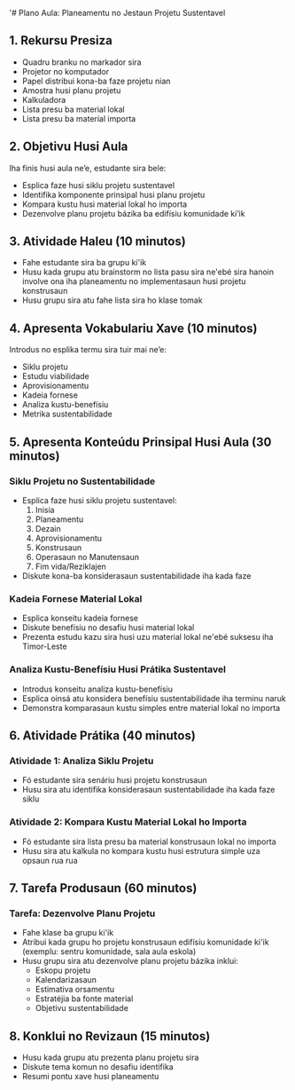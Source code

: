 '# Plano Aula: Planeamentu no Jestaun Projetu Sustentavel

## 1. Rekursu Presiza

- Quadru branku no markador sira
- Projetor no komputador
- Papel distribui kona-ba faze projetu nian
- Amostra husi planu projetu
- Kalkuladora
- Lista presu ba material lokal
- Lista presu ba material importa

## 2. Objetivu Husi Aula

Iha finis husi aula ne’e, estudante sira bele:
- Esplica faze husi siklu projetu sustentavel
- Identifika komponente prinsipal husi planu projetu
- Kompara kustu husi material lokal ho importa
- Dezenvolve planu projetu bázika ba edifísiu komunidade ki’ik

## 3. Atividade Haleu (10 minutos)

- Fahe estudante sira ba grupu ki'ik
- Husu kada grupu atu brainstorm no lista pasu sira ne'ebé sira hanoin involve ona iha planeamentu no implementasaun husi projetu konstrusaun
- Husu grupu sira atu fahe lista sira ho klase tomak

## 4. Apresenta Vokabulariu Xave (10 minutos)

Introdus no esplika termu sira tuir mai ne’e:
- Siklu projetu
- Estudu viabilidade
- Aprovisionamentu
- Kadeia fornese
- Analiza kustu-benefísiu
- Metrika sustentabilidade

## 5. Apresenta Konteúdu Prinsipal Husi Aula (30 minutos)

### Siklu Projetu no Sustentabilidade
- Esplica faze husi siklu projetu sustentavel:
  1. Inisia
  2. Planeamentu
  3. Dezain
  4. Aprovisionamentu
  5. Konstrusaun
  6. Operasaun no Manutensaun
  7. Fim vida/Reziklajen
- Diskute kona-ba konsiderasaun sustentabilidade iha kada faze

### Kadeia Fornese Material Lokal
- Esplica konseitu kadeia fornese
- Diskute benefísiu no desafiu husi material lokal
- Prezenta estudu kazu sira husi uzu material lokal ne'ebé suksesu iha Timor-Leste

### Analiza Kustu-Benefísiu Husi Prátika Sustentavel
- Introdus konseitu analiza kustu-benefísiu
- Esplica oinsá atu konsidera benefísiu sustentabilidade iha terminu naruk
- Demonstra komparasaun kustu simples entre material lokal no importa

## 6. Atividade Prátika (40 minutos)

### Atividade 1: Analiza Siklu Projetu
- Fó estudante sira senáriu husi projetu konstrusaun
- Husu sira atu identifika konsiderasaun sustentabilidade iha kada faze siklu

### Atividade 2: Kompara Kustu Material Lokal ho Importa
- Fó estudante sira lista presu ba material konstrusaun lokal no importa
- Husu sira atu kalkula no kompara kustu husi estrutura simple uza opsaun rua rua

## 7. Tarefa Produsaun (60 minutos)

### Tarefa: Dezenvolve Planu Projetu
- Fahe klase ba grupu ki'ik
- Atribui kada grupu ho projetu konstrusaun edifísiu komunidade ki'ik (exemplu: sentru komunidade, sala aula eskola)
- Husu grupu sira atu dezenvolve planu projetu bázika inklui:
  - Eskopu projetu
  - Kalendarizasaun
  - Estimativa orsamentu
  - Estratéjia ba fonte material
  - Objetivu sustentabilidade

## 8. Konklui no Revizaun (15 minutos)

- Husu kada grupu atu prezenta planu projetu sira
- Diskute tema komun no desafiu identifika
- Resumi pontu xave husi planeamentu
